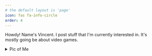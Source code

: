 ```yaml
---
# the default layout is 'page'
icon: fas fa-info-circle
order: 4
---
```


Howdy! Name's Vincent. I post stuff that I'm currently interested in. It's mostly going be about video games.



<details>
    <summary>Pic of Me</summary> 
Nice pic. Right?
     <img src="\pictures\About-Page\gameboyhorror.png">

</details>




